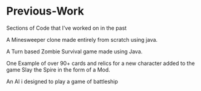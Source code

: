 # Previous-Work
Sections of Code that I've worked on in the past

A Minesweeper clone made entirely from scratch using java.

A Turn based Zombie Survival game made using Java.

One Example of over 90+ cards and relics for a new character added to the game Slay the Spire in the form of a Mod.

An AI i designed to play a game of battleship
